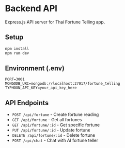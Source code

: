 # Backend API

Express.js API server for Thai Fortune Telling app.

## Setup

```bash
npm install
npm run dev
```

## Environment (.env)

```
PORT=3001
MONGODB_URI=mongodb://localhost:27017/fortune_telling
TYPHOON_API_KEY=your_api_key_here
```

## API Endpoints

- `POST /api/fortune` - Create fortune reading
- `GET /api/fortune` - Get all fortunes
- `GET /api/fortune/:id` - Get specific fortune
- `PUT /api/fortune/:id` - Update fortune
- `DELETE /api/fortune/:id` - Delete fortune
- `POST /api/chat` - Chat with AI fortune teller
